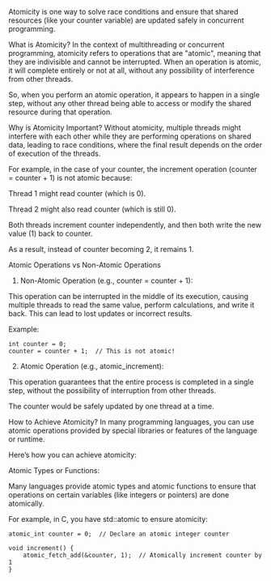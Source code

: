 Atomicity is one way to solve race conditions and ensure that shared resources (like your counter variable) are updated safely in concurrent programming.

What is Atomicity?
In the context of multithreading or concurrent programming, atomicity refers to operations that are "atomic", meaning that they are indivisible and cannot be interrupted. When an operation is atomic, it will complete entirely or not at all, without any possibility of interference from other threads.

So, when you perform an atomic operation, it appears to happen in a single step, without any other thread being able to access or modify the shared resource during that operation.

Why is Atomicity Important?
Without atomicity, multiple threads might interfere with each other while they are performing operations on shared data, leading to race conditions, where the final result depends on the order of execution of the threads.

For example, in the case of your counter, the increment operation (counter = counter + 1) is not atomic because:

Thread 1 might read counter (which is 0).

Thread 2 might also read counter (which is still 0).

Both threads increment counter independently, and then both write the new value (1) back to counter.

As a result, instead of counter becoming 2, it remains 1.

Atomic Operations vs Non-Atomic Operations

1. Non-Atomic Operation (e.g., counter = counter + 1):

This operation can be interrupted in the middle of its execution, causing multiple threads to read the same value, perform calculations, and write it back. This can lead to lost updates or incorrect results.

Example:

```
int counter = 0;
counter = counter + 1;  // This is not atomic!

```
2. Atomic Operation (e.g., atomic_increment):

This operation guarantees that the entire process is completed in a single step, without the possibility of interruption from other threads.

The counter would be safely updated by one thread at a time.

How to Achieve Atomicity?
In many programming languages, you can use atomic operations provided by special libraries or features of the language or runtime.

Here’s how you can achieve atomicity:

Atomic Types or Functions:

Many languages provide atomic types and atomic functions to ensure that operations on certain variables (like integers or pointers) are done atomically.

For example, in C, you have std::atomic to ensure atomicity:

```
atomic_int counter = 0;  // Declare an atomic integer counter

void increment() {
    atomic_fetch_add(&counter, 1);  // Atomically increment counter by 1
}

```
